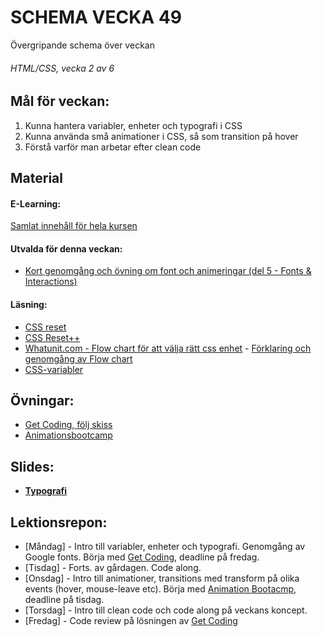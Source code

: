 # SCHEMA VECKA 49
Övergripande schema över veckan

###### HTML/CSS, vecka 2 av 6

## Mål för veckan:
1. Kunna hantera variabler, enheter och typografi i CSS
2. Kunna använda små animationer i CSS, så som transition på hover
3. Förstå varför man arbetar efter clean code

## Material
#### E-Learning:
[Samlat innehåll för hela kursen](https://github.com/Lexicon-frontend-2024-2025/e-learning)
#### Utvalda för denna veckan:
* [Kort genomgång och övning om font och animeringar (del 5 - Fonts & Interactions)](https://app.pluralsight.com/ilx/video-courses/fac15700-fb03-4c72-b291-efdb54933a8e/fb7fa961-e767-4080-b678-540d2ddb6d78/d2c922b9-ab51-4927-8329-95a47b92a9a7)
#### Läsning:
* [CSS reset](https://codepen.io/kevinpowell/pen/QWxBgZX)
* [CSS Reset++](https://piccalil.li/blog/a-more-modern-css-reset/)
* [Whatunit.com - Flow chart för att välja rätt css enhet](https://whatunit.com/) - [Förklaring och genomgång av Flow chart](https://www.youtube.com/watch?v=Utc_uhvTluk)
* [CSS-variabler](https://www.freecodecamp.org/news/how-to-use-css-variables/)

## Övningar:
* [Get Coding, följ skiss](https://www.figma.com/design/Kox5hlXEK8TDgnhpRXOYeM/mockup?node-id=0-1&node-type=canvas&t=gbOCVJDvvtuOVdRM-0)
* [Animationsbootcamp](https://github.com/Lexicon-frontend-2024-2025/animation-bootcamp)

## Slides:
* **[Typografi](https://docs.google.com/presentation/d/1yrEVSQZPDxgLMAOTEv4kqDQYxbQbW13Xx91VIdZ00fo/edit#slide=id.ga9c0c654c7_0_222)**

## Lektionsrepon:
* [Måndag] - Intro till variabler, enheter och typografi. Genomgång av Google fonts. Börja med [Get Coding](https://www.figma.com/design/Kox5hlXEK8TDgnhpRXOYeM/mockup?node-id=0-1&node-type=canvas&t=gbOCVJDvvtuOVdRM-0), deadline på fredag.
* [Tisdag] - Forts. av gårdagen. Code along.
* [Onsdag] - Intro till animationer, transitions med transform på olika events (hover, mouse-leave etc). Börja med [Animation Bootacmp](https://github.com/Lexicon-frontend-2024-2025/animation-bootcamp), deadline på tisdag.
* [Torsdag] - Intro till clean code och code along på veckans koncept.
* [Fredag] - Code review på lösningen av [Get Coding](https://www.figma.com/design/Kox5hlXEK8TDgnhpRXOYeM/mockup?node-id=0-1&node-type=canvas&t=gbOCVJDvvtuOVdRM-0)
